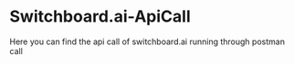 # Switchboard.ai-ApiCall
Here you can find the api call of switchboard.ai running through postman call
